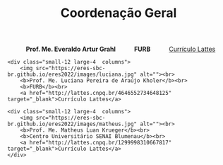 ﻿---
layout: page-fullwidth
title: "Coordenação Geral"
subheadline: ""
permalink: "/coordenacao_geral/"
header:
   image_fullwidth: banner_eres2021.png
---

<div class="row">
    <div class="small-12 large-4 columns">
      <img src="https://eres-sbc-br.github.io/eres2022/images/everaldo.jpg" alt=""><br>
      <b>Prof. Me. Everaldo Artur Grahl</b><br>
    	<b>FURB</b><br>
    	<a href="http://lattes.cnpq.br/7343454860362043" target="_blank">Currículo Lattes</a>
    </div>

	<div class="small-12 large-4  columns">
        <img src="https://eres-sbc-br.github.io/eres2022/images/luciana.jpg" alt=""><br>
        <b>Prof. Me. Luciana Pereira de Araújo Kholer</b><br>
		<b>FURB</b><br>
		<a href="http://lattes.cnpq.br/4646552734648125" target="_blank">Currículo Lattes</a>
  </div>

	<div class="small-12 large-4  columns">
        <img src="https://eres-sbc-br.github.io/eres2022/images/matheus.jpg" alt=""><br>
        <b>Prof. Me. Matheus Luan Krueger</b><br>
		<b>Centro Universitário SENAI Blumenau</b><br>
		<a href="http://lattes.cnpq.br/1299998310667817" target="_blank">Currículo Lattes</a>    
	</div>
</div>

